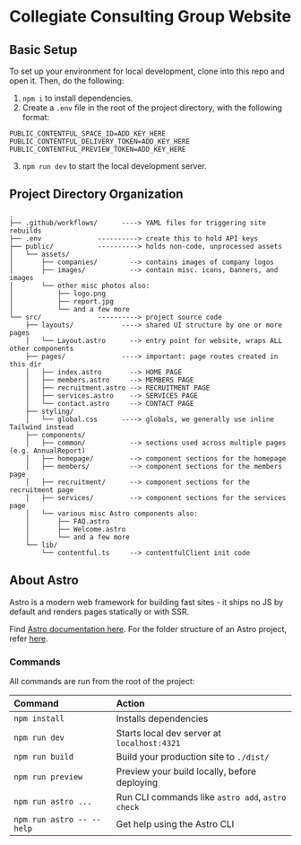 # Collegiate Consulting Group Website

## Basic Setup

To set up your environment for local development, clone into this repo and open it. Then, do the following:

1. `npm i` to install dependencies.
2. Create a `.env` file in the root of the project directory, with the following format:
```
PUBLIC_CONTENTFUL_SPACE_ID=ADD_KEY_HERE
PUBLIC_CONTENTFUL_DELIVERY_TOKEN=ADD_KEY_HERE
PUBLIC_CONTENTFUL_PREVIEW_TOKEN=ADD_KEY_HERE
```
3. `npm run dev` to start the local development server.

## Project Directory Organization

```
.
├── .github/workflows/      ----> YAML files for triggering site rebuilds
├── .env              ----------> create this to hold API keys
├── public/           ----------> holds non-code, unprocessed assets
│   └── assets/
│       ├── companies/        --> contains images of company logos
│       ├── images/           --> contain misc. icons, banners, and images
│       └── other misc photos also:
│           ├── logo.png
│           ├── report.jpg
│           └── and a few more
└── src/              ----------> project source code
    ├── layouts/            ----> shared UI structure by one or more pages
    │   └── Layout.astro      --> entry point for website, wraps ALL other components
    ├── pages/              ----> important: page routes created in this dir
    │   ├── index.astro       --> HOME PAGE
    │   ├── members.astro     --> MEMBERS PAGE
    │   ├── recruitment.astro --> RECRUITMENT PAGE
    │   ├── services.astro    --> SERVICES PAGE
    │   └── contact.astro     --> CONTACT PAGE 
    ├── styling/
    │   └── global.css      ----> globals, we generally use inline Tailwind instead
    ├── components/
    │   ├── common/           --> sections used across multiple pages (e.g. AnnualReport)
    │   ├── homepage/         --> component sections for the homepage
    │   ├── members/          --> component sections for the members page 
    │   ├── recruitment/      --> component sections for the recruitment page
    │   ├── services/         --> component sections for the services page
    │   └── various misc Astro components also:
    │       ├── FAQ.astro
    │       ├── Welcome.astro
    │       └── and a few more
    └── lib/
        └── contentful.ts     --> contentfulClient init code
```

## About Astro

Astro is a modern web framework for building fast sites - it ships no JS by default and renders pages statically or with SSR.

Find [Astro documentation here](https://docs.astro.build). For the folder structure of an Astro project, refer [here](https://docs.astro.build/en/basics/project-structure/).

### Commands

All commands are run from the root of the project:

| Command                   | Action                                           |
| :------------------------ | :----------------------------------------------- |
| `npm install`             | Installs dependencies                            |
| `npm run dev`             | Starts local dev server at `localhost:4321`      |
| `npm run build`           | Build your production site to `./dist/`          |
| `npm run preview`         | Preview your build locally, before deploying     |
| `npm run astro ...`       | Run CLI commands like `astro add`, `astro check` |
| `npm run astro -- --help` | Get help using the Astro CLI                     |
